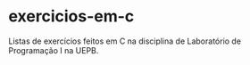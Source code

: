 # exercicios-em-c
Listas de exercícios feitos em C na disciplina de Laboratório de Programação I na UEPB.
